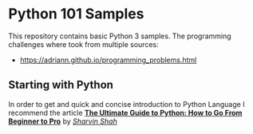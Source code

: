 # Python 101 Samples
This repository contains basic Python 3 samples. The programming challenges where took from multiple sources:
- https://adriann.github.io/programming_problems.html

## Starting with Python
In order to get and quick and concise introduction to Python Language I recommend the article [**The Ultimate Guide to Python: How to Go From Beginner to Pro**](https://www.freecodecamp.org/news/the-ultimate-guide-to-python-from-beginner-to-intermediate-to-pro/) by [*Sharvin Shah*](https://github.com/Sharvin26)